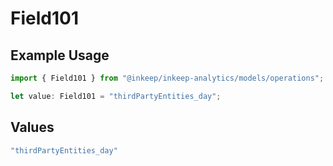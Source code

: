 # Field101

## Example Usage

```typescript
import { Field101 } from "@inkeep/inkeep-analytics/models/operations";

let value: Field101 = "thirdPartyEntities_day";
```

## Values

```typescript
"thirdPartyEntities_day"
```